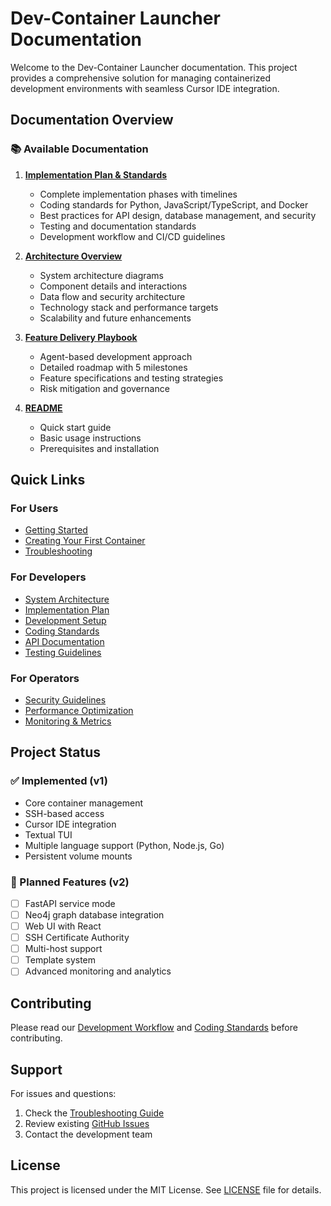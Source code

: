# Dev-Container Launcher Documentation

Welcome to the Dev-Container Launcher documentation. This project provides a comprehensive solution for managing containerized development environments with seamless Cursor IDE integration.

## Documentation Overview

### 📚 Available Documentation

1. **[Implementation Plan & Standards](./implementation-plan.md)**
   - Complete implementation phases with timelines
   - Coding standards for Python, JavaScript/TypeScript, and Docker
   - Best practices for API design, database management, and security
   - Testing and documentation standards
   - Development workflow and CI/CD guidelines

2. **[Architecture Overview](./architecture.md)**
   - System architecture diagrams
   - Component details and interactions
   - Data flow and security architecture
   - Technology stack and performance targets
   - Scalability and future enhancements

3. **[Feature Delivery Playbook](./feature-delivery-playbook.md)**
   - Agent-based development approach
   - Detailed roadmap with 5 milestones
   - Feature specifications and testing strategies
   - Risk mitigation and governance

4. **[README](../README.md)**
   - Quick start guide
   - Basic usage instructions
   - Prerequisites and installation

## Quick Links

### For Users
- [Getting Started](../README.md#quick-start)
- [Creating Your First Container](../README.md#usage)
- [Troubleshooting](./implementation-plan.md#troubleshooting)

### For Developers
- [System Architecture](./architecture.md)
- [Implementation Plan](./implementation-plan.md#project-overview)
- [Development Setup](./implementation-plan.md#development-workflow)
- [Coding Standards](./implementation-plan.md#coding-standards)
- [API Documentation](./implementation-plan.md#api-endpoints)
- [Testing Guidelines](./implementation-plan.md#testing-standards)

### For Operators
- [Security Guidelines](./implementation-plan.md#security-guidelines)
- [Performance Optimization](./implementation-plan.md#performance-guidelines)
- [Monitoring & Metrics](./implementation-plan.md#monitoring--metrics)

## Project Status

### ✅ Implemented (v1)
- Core container management
- SSH-based access
- Cursor IDE integration
- Textual TUI
- Multiple language support (Python, Node.js, Go)
- Persistent volume mounts

### 🚧 Planned Features (v2)
- [ ] FastAPI service mode
- [ ] Neo4j graph database integration
- [ ] Web UI with React
- [ ] SSH Certificate Authority
- [ ] Multi-host support
- [ ] Template system
- [ ] Advanced monitoring and analytics

## Contributing

Please read our [Development Workflow](./implementation-plan.md#development-workflow) and [Coding Standards](./implementation-plan.md#coding-standards) before contributing.

## Support

For issues and questions:
1. Check the [Troubleshooting Guide](./implementation-plan.md#troubleshooting)
2. Review existing [GitHub Issues](https://github.com/your-org/dev-container-launcher/issues)
3. Contact the development team

## License

This project is licensed under the MIT License. See [LICENSE](../LICENSE) file for details.
